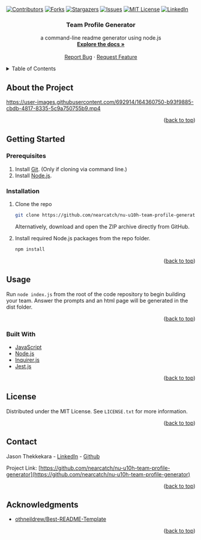 <div id="top"></div>
<!--
*** Thanks for checking out the Best-README-Template. If you have a suggestion
*** that would make this better, please fork the repo and create a pull request
*** or simply open an issue with the tag "enhancement".
*** Don't forget to give the project a star!
*** Thanks again! Now go create something AMAZING! :D
-->

<!-- PROJECT SHIELDS -->
<!--
*** I'm using markdown "reference style" links for readability.
*** Reference links are enclosed in brackets [ ] instead of parentheses ( ).
*** See the bottom of this document for the declaration of the reference variables
*** for contributors-url, forks-url, etc. This is an optional, concise syntax you may use.
*** https://www.markdownguide.org/basic-syntax/#reference-style-links
-->

[![Contributors][contributors-shield]][contributors-url]
[![Forks][forks-shield]][forks-url]
[![Stargazers][stars-shield]][stars-url]
[![Issues][issues-shield]][issues-url]
[![MIT License][license-shield]][license-url]
[![LinkedIn][linkedin-shield]][linkedin-url]

<div align="center">

<h3 align="center">Team Profile Generator</h3>

  <p align="center">
    a command-line readme generator using node.js
    <br />
    <a href="https://github.com/nearcatch/nu-u10h-team-profile-generator"><strong>Explore the docs »</strong></a>
    <br />
    <br />
    <a href="https://github.com/nearcatch/nu-u10h-team-profile-generator/issues">Report Bug</a>
    ·
    <a href="https://github.com/nearcatch/nu-u10h-team-profile-generator/issues">Request Feature</a>
  </p>
</div>

<!-- TABLE OF CONTENTS -->
<details>
  <summary>Table of Contents</summary>
  <ol>
    <li>
      <a href="#about-the-project">About the Project</a>
      <ul>
        <li><a href="#built-with">Built With</a></li>
      </ul>
    </li>
    <li>
      <a href="#getting-started">Getting Started</a>
      <ul>
        <li><a href="#prerequisites">Prerequisites</a></li>
        <li><a href="#installation">Installation</a></li>
      </ul>
    </li>
    <li><a href="#usage">Usage</a></li>
    <li><a href="#license">License</a></li>
    <li><a href="#contact">Contact</a></li>
    <li><a href="#acknowledgments">Acknowledgments</a></li>
  </ol>
</details>

<!-- ABOUT THE PROJECT -->

## About the Project

https://user-images.githubusercontent.com/692914/164360750-b93f9885-cbdb-4817-8335-5c9a750755b9.mp4
<p align="right">(<a href="#top">back to top</a>)</p>



<!-- GETTING STARTED -->
## Getting Started
### Prerequisites

1. Install [Git](https://git-scm.com/book/en/v2/Getting-Started-Installing-Git). (Only if cloning via command line.)
2. Install [Node.js](https://nodejs.org/en/download/current/).

### Installation

1. Clone the repo
   ```sh
   git clone https://github.com/nearcatch/nu-u10h-team-profile-generator.git
   ```
   Alternatively, download and open the ZIP archive directly from GitHub.

2. Install required Node.js packages from the repo folder.
   ```sh
   npm install
   ```

<p align="right">(<a href="#top">back to top</a>)</p>



<!-- USAGE EXAMPLES -->

## Usage

Run `node index.js` from the root of the code repository to begin building your team. Answer the prompts and an html page will be generated in the dist folder.

<p align="right">(<a href="#top">back to top</a>)</p>

### Built With

* [JavaScript](https://developer.mozilla.org/en-US/docs/Web/JavaScript)
* [Node.js](https://nodejs.org/en/)
* [Inquirer.js](https://github.com/SBoudrias/Inquirer.js)
* [Jest.js](https://jestjs.io/)

<p align="right">(<a href="#top">back to top</a>)</p>

<!-- LICENSE -->

## License

Distributed under the MIT License. See `LICENSE.txt` for more information.

<p align="right">(<a href="#top">back to top</a>)</p>

<!-- CONTACT -->

## Contact

Jason Thekkekara - [LinkedIn][linkedin-url] - [Github](https://github.com/nearcatch)

Project Link: [https://github.com/nearcatch/nu-u10h-team-profile-generator](https://github.com/nearcatch/nu-u10h-team-profile-generator)

<p align="right">(<a href="#top">back to top</a>)</p>

<!-- ACKNOWLEDGMENTS -->

## Acknowledgments

- [othneildrew/Best-README-Template](https://github.com/othneildrew/Best-README-Template)

<p align="right">(<a href="#top">back to top</a>)</p>

<!-- MARKDOWN LINKS & IMAGES -->
<!-- https://www.markdownguide.org/basic-syntax/#reference-style-links -->

[contributors-shield]: https://img.shields.io/github/contributors/nearcatch/nu-u10h-team-profile-generator.svg?style=for-the-badge
[contributors-url]: https://github.com/nearcatch/nu-u10h-team-profile-generator/graphs/contributors
[forks-shield]: https://img.shields.io/github/forks/nearcatch/nu-u10h-team-profile-generator.svg?style=for-the-badge
[forks-url]: https://github.com/nearcatch/nu-u10h-team-profile-generator/network/members
[stars-shield]: https://img.shields.io/github/stars/nearcatch/nu-u10h-team-profile-generator.svg?style=for-the-badge
[stars-url]: https://github.com/nearcatch/nu-u10h-team-profile-generator/stargazers
[issues-shield]: https://img.shields.io/github/issues/nearcatch/nu-u10h-team-profile-generator.svg?style=for-the-badge
[issues-url]: https://github.com/nearcatch/nu-u10h-team-profile-generator/issues
[license-shield]: https://img.shields.io/github/license/nearcatch/nu-u10h-team-profile-generator.svg?style=for-the-badge
[license-url]: https://github.com/nearcatch/nu-u10h-team-profile-generator/blob/main/LICENSE.txt
[linkedin-shield]: https://img.shields.io/badge/-LinkedIn-black.svg?style=for-the-badge&logo=linkedin&colorB=555
[linkedin-url]: https://linkedin.com/in/jason-thekkekara
[product-screenshot]: https://raw.githubusercontent.com/nearcatch/nu-u10h-team-profile-generator/main/assets/readme/full-page-screenshot.webp
